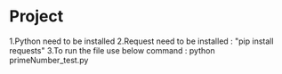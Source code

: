 # Project
1.Python need to be installed 
2.Request need to be installed :
  "pip install requests"
3.To run the file use below command :
   python primeNumber_test.py
